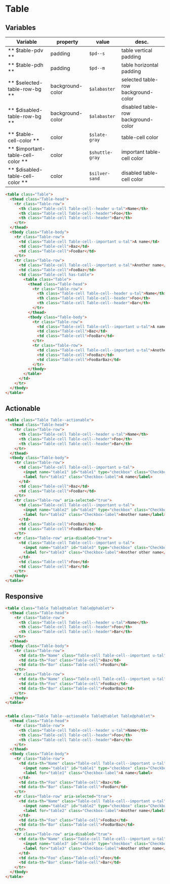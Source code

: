 # Table

## Variables

| Variable                          | property         | value           | desc.                               |
|-----------------------------------|------------------|-----------------|-------------------------------------|
| ** $table-pdv **                  | padding          | `$pd--s`        | table vertical padding              |
| ** $table-pdh **                  | padding          | `$pd--m`        | table horizontal padding            |
| ** $selected-table-row-bg **      | background-color | `$alabaster`    | selected table-row background-color |
| ** $disabled-table-row-bg **      | background-color | `$alabaster`    | disabled table-row background-color |
| ** $table-cell-color **           | color            | `$slate-gray`   | table-cell color                    |
| ** $important-table-cell-color ** | color            | `$shuttle-gray` | important table-cell color          |
| ** $disabled-table-cell-color **  | color            | `$silver-sand`  | disabled table-cell color           |



```html
<table class="Table">
  <thead class="Table-head">
    <tr class="Table-row">
      <th class="Table-cell Table-cell--header u-tal">Name</th>
      <th class="Table-cell Table-cell--header">Foo</th>
      <th class="Table-cell Table-cell--header">Bar</th>
    </tr>
  </thead>
  <tbody class="Table-body">
    <tr class="Table-row">
      <td class="Table-cell Table-cell--important u-tal">A name</td>
      <td class="Table-cell">Baz</td>
      <td class="Table-cell">FooBar</td>
    </tr>
    <tr class="Table-row">
      <td class="Table-cell Table-cell--important u-tal">Another name</td>
      <td class="Table-cell">FooBaz</td>
      <td class="Table-cell has-table">
        <table class="Table">
          <thead class="Table-head">
            <tr class="Table-row">
              <th class="Table-cell Table-cell--header u-tal">Name</th>
              <th class="Table-cell Table-cell--header">Foo</th>
              <th class="Table-cell Table-cell--header">Bar</th>
            </tr>
          </thead>
          <tbody class="Table-body">
            <tr class="Table-row">
              <td class="Table-cell Table-cell--important u-tal">A name</td>
              <td class="Table-cell">Baz</td>
              <td class="Table-cell">FooBar</td>
            </tr>
            <tr class="Table-row">
              <td class="Table-cell Table-cell--important u-tal">Another name</td>
              <td class="Table-cell">FooBaz</td>
              <td class="Table-cell">FooBarBaz</td>
            </tr>
          </tbody>
        </table>
      </td>
    </tr>
  </tbody>
</table>
```



## Actionable

```html
<table class="Table Table--actionable">
  <thead class="Table-head">
    <tr class="Table-row">
      <th class="Table-cell Table-cell--header u-tal">Name</th>
      <th class="Table-cell Table-cell--header">Foo</th>
      <th class="Table-cell Table-cell--header">Bar</th>
    </tr>
  </thead>
  <tbody class="Table-body">
    <tr class="Table-row">
      <td class="Table-cell Table-cell--important u-tal">
        <input name="table1" id="table1" type="checkbox" class="Checkbox-input">
        <label for="table1" class="Checkbox-label">A name</label>
      </td>
      <td class="Table-cell">Baz</td>
      <td class="Table-cell">FooBar</td>
    </tr>
    <tr class="Table-row" aria-selected="true">
      <td class="Table-cell Table-cell--important u-tal">
        <input name="table2" id="table2" type="checkbox" class="Checkbox-input" checked>
        <label for="table2" class="Checkbox-label">Another name</label>
      </td>
      <td class="Table-cell">FooBaz</td>
      <td class="Table-cell">FooBarBaz</td>
    </tr>
    <tr class="Table-row" aria-disabled="true">
      <td class="Table-cell Table-cell--important u-tal">
        <input name="table3" id="table3" type="checkbox" class="Checkbox-input" disabled>
        <label for="table3" class="Checkbox-label">Another other name</label>
      </td>
      <td class="Table-cell">Foo</td>
      <td class="Table-cell">Bar</td>
    </tr>
  </tbody>
</table>
```



## Responsive

```html
<table class="Table Table@tablet Table@phablet">
  <thead class="Table-head">
    <tr class="Table-row">
      <th class="Table-cell Table-cell--header u-tal">Name</th>
      <th class="Table-cell Table-cell--header">Foo</th>
      <th class="Table-cell Table-cell--header">Bar</th>
    </tr>
  </thead>
  <tbody class="Table-body">
    <tr class="Table-row">
      <td data-th="Name" class="Table-cell Table-cell--important u-tal">A name</td>
      <td data-th="Foo" class="Table-cell">Baz</td>
      <td data-th="Bar" class="Table-cell">FooBar</td>
    </tr>
    <tr class="Table-row">
      <td data-th="Name" class="Table-cell Table-cell--important u-tal">Another name</td>
      <td data-th="Foo" class="Table-cell">FooBaz</td>
      <td data-th="Bar" class="Table-cell">FooBarBaz</td>
    </tr>
  </tbody>
</table>


<table class="Table Table--actionable Table@tablet Table@phablet">
  <thead class="Table-head">
    <tr class="Table-row">
      <th class="Table-cell Table-cell--header u-tal">Name</th>
      <th class="Table-cell Table-cell--header">Foo</th>
      <th class="Table-cell Table-cell--header">Bar</th>
    </tr>
  </thead>
  <tbody class="Table-body">
    <tr class="Table-row">
      <td data-th="Name" class="Table-cell Table-cell--important u-tal">
        <input name="table1" id="table1" type="checkbox" class="Checkbox-input">
        <label for="table1" class="Checkbox-label">A name</label>
      </td>
      <td data-th="Foo" class="Table-cell">Baz</td>
      <td data-th="Bar" class="Table-cell">FooBar</td>
    </tr>
    <tr class="Table-row" aria-selected="true">
      <td data-th="Name" class="Table-cell Table-cell--important u-tal">
        <input name="table2" id="table2" type="checkbox" class="Checkbox-input" checked>
        <label for="table2" class="Checkbox-label">Another name</label>
      </td>
      <td data-th="Foo" class="Table-cell">FooBaz</td>
      <td data-th="Bar" class="Table-cell">FooBarBaz</td>
    </tr>
    <tr class="Table-row" aria-disabled="true">
      <td data-th="Name" class="Table-cell Table-cell--important u-tal">
        <input name="table3" id="table3" type="checkbox" class="Checkbox-input" disabled>
        <label for="table3" class="Checkbox-label">Another other name</label>
      </td>
      <td data-th="Foo" class="Table-cell">Foo</td>
      <td data-th="Bar" class="Table-cell">Bar</td>
    </tr>
  </tbody>
</table>
```
